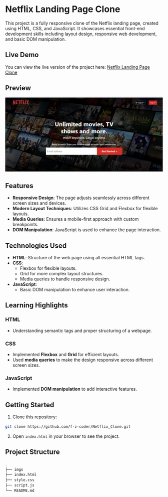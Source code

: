 # Netflix Landing Page Clone

This project is a fully responsive clone of the Netflix landing page, created using HTML, CSS, and JavaScript. It showcases essential front-end development skills including layout design, responsive web development, and basic DOM manipulation.

## Live Demo
You can view the live version of the project here: [Netflix Landing Page Clone](https://net-clone-landing-page.netlify.app/)

## Preview

![Netflix Landing Page Preview](https://github.com/f-z-coder/Netflix_Clone/blob/master/imgs/preview.png)

## Features

- **Responsive Design**: The page adjusts seamlessly across different screen sizes and devices.
- **Modern Layout Techniques**: Utilizes CSS Grid and Flexbox for flexible layouts.
- **Media Queries**: Ensures a mobile-first approach with custom breakpoints.
- **DOM Manipulation**: JavaScript is used to enhance the page interaction.

## Technologies Used

- **HTML**: Structure of the web page using all essential HTML tags.
- **CSS**:
  - Flexbox for flexible layouts.
  - Grid for more complex layout structures.
  - Media queries to handle responsive design.
- **JavaScript**:
  - Basic DOM manipulation to enhance user interaction.

## Learning Highlights

### HTML
- Understanding semantic tags and proper structuring of a webpage.

### CSS
- Implemented **Flexbox** and **Grid** for efficient layouts.
- Used **media queries** to make the design responsive across different screen sizes.

### JavaScript
- Implemented **DOM manipulation** to add interactive features.

## Getting Started

1. Clone this repository:

```bash
git clone https://github.com/f-z-coder/Netflix_Clone.git
```

2. Open `index.html` in your browser to see the project.

## Project Structure

```bash
.
├── imgs
├── index.html
├── style.css
├── script.js
└── README.md
```

